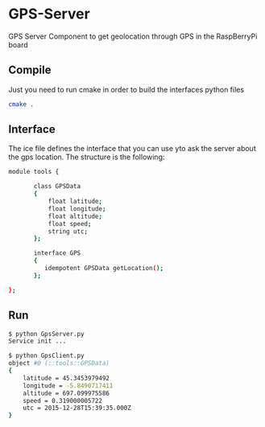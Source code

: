 # GPS-Server
GPS Server Component to get geolocation through GPS in the RaspBerryPi board


## Compile

Just you need to run cmake in order to build the interfaces python files

```sh
cmake .
```
## Interface

The ice file defines the interface that you can use yto ask the server about the gps location. The structure is the following:

```sh
module tools {

       class GPSData
       {
           float latitude;
           float longitude;
           float altitude;
           float speed;
           string utc;
       };

       interface GPS
       {
          idempotent GPSData getLocation();
       };

};

```


## Run

```sh
$ python GpsServer.py
Service init ...
```

```sh
$ python GpsClient.py  
object #0 (::tools::GPSData)
{
    latitude = 45.3453979492
    longitude = -5.8490717411
    altitude = 697.099975586
    speed = 0.319000005722
    utc = 2015-12-28T15:39:35.000Z
}
``` 
